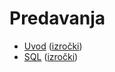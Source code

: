 # Predavanja

* [Uvod](https://jaanos.github.io/podatkovne-baze-1/predavanja/01-uvod.marp.html) ([izročki](01-uvod.md))
* [SQL](https://jaanos.github.io/podatkovne-baze-1/predavanja/02-SQL.marp.html) ([izročki](02-SQL.md))
